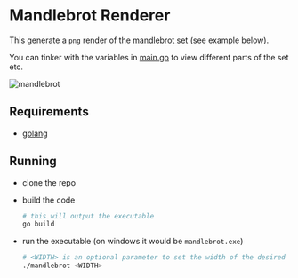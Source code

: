 # Mandlebrot Renderer

This generate a `png` render of the [mandlebrot set](https://en.wikipedia.org/wiki/Mandelbrot_set) (see example below).

You can tinker with the variables in [main.go](./main.go) to view different parts of the set etc.

![mandlebrot](./mandlebrot_large.png)

## Requirements

* [golang](https://golang.org)

## Running

* clone the repo
* build the code

    ```sh
    # this will output the executable
    go build
    ```

* run the executable (on windows it would be `mandlebrot.exe`)

    ```sh
    # <WIDTH> is an optional parameter to set the width of the desired render in pixels
    ./mandlebrot <WIDTH>
    ```

